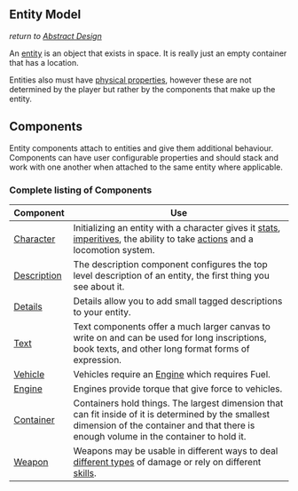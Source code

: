 ## Entity Model
*return to [Abstract Design](../README.md)*


An [entity](entity.md) is an object that exists in space. It is really just an empty container that has a location.

Entities also must have [physical properties](../mechanics/physical-properties.md), however these are not determined by the player but rather by the components that make up the entity.


## Components

Entity components attach to entities and give them additional behaviour. Components can have user configurable properties and should stack and work with one another when attached to the same entity where applicable.

### Complete listing of Components

| Component | Use |
| --------- | --- |
| [Character](components/character.md) | Initializing an entity with a character gives it [stats](../mechanics/stats.md), [imperitives](../mechanics/imperitives.md), the ability to take [actions](../mechanics/actions.md) and a locomotion system. |
|[Description](components/description.md) | The description component configures the top level description of an entity, the first thing you see about it. |
| [Details](components/details.md) | Details allow you to add small tagged descriptions to your entity.|
| [Text](components/text.md) | Text components offer a much larger canvas to write on and can be used for long inscriptions, book texts, and other long format forms of expression. |
| [Vehicle](components/vehicle.md) | Vehicles require an [Engine](components/engine.md) which requires Fuel. |
| [Engine](components/engine.md) | Engines provide torque that give force to vehicles. |
| [Container](components/container.md) | Containers hold things. The largest dimension that can fit inside of it is determined by the smallest dimension of the container and that there is enough volume in the container to hold it. |
| [Weapon](components/weapon.md) | Weapons may be usable in different ways to deal [different types](mechanics/damage-types.md) of damage or rely on different [skills](mechanics/skills.md). |
